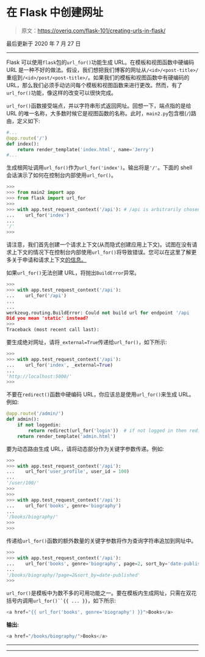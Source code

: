 # 在 Flask 中创建网址

> 原文：<https://overiq.com/flask-101/creating-urls-in-flask/>

最后更新于 2020 年 7 月 27 日

* * *

Flask 可以使用`flask`包的`url_for()`功能生成 URL。在模板和视图函数中硬编码 URL 是一种不好的做法。假设，我们想把我们博客的网址从`/<id>/<post-title>/`重组到`/<id>/post/<post-title>/`。如果我们的模板和视图函数中有硬编码的 URL，那么我们必须手动访问每个模板和视图函数来进行更改。然而，有了`url_for()`功能，像这样的改变可以很快完成。

`url_for()`函数接受端点，并以字符串形式返回网址。回想一下，端点指的是给 URL 的唯一名称，大多数时候它是视图函数的名称。此时，`main2.py`包含根(`/`)路由，定义如下:

```py
#...
@app.route('/')
def index():        
    return render_template('index.html', name='Jerry')
#...

```

生成根网址调用`url_for()`作为`url_for('index')`。输出将是`'/'`。下面的 shell 会话演示了如何在控制台内部使用`url_for()`。

```py
>>>
>>> from main2 import app
>>> from flask import url_for
>>>
>>> with app.test_request_context('/api'): # /api is arbitrarily chosen
...    url_for('index')
...
'/'
>>>

```

请注意，我们首先创建一个请求上下文(从而隐式创建应用上下文)。试图在没有请求上下文的情况下在控制台内部使用`url_for()`将导致错误。您可以在这里了解更多关于申请和请求上下文[的信息。](/flask-101/contexts-in-flask/)

如果`url_for()`无法创建 URL，将抛出`BuildError`异常。

```py
>>>
>>> with app.test_request_context('/api'):
...    url_for('/api')
...
...  
werkzeug.routing.BuildError: Could not build url for endpoint '/api
Did you mean 'static' instead?
>>>
Traceback (most recent call last):

```

要生成绝对网址，请将`_external=True`传递给`url_for()`，如下所示:

```py
>>>
>>> with app.test_request_context('/api'):
...    url_for('index', _external=True)
...
'http://localhost:5000/'
>>>

```

不要在`redirect()`函数中硬编码 URL，你应该总是使用`url_for()`来生成 URL。例如:

```py
@app.route('/admin/')
def admin():
    if not loggedin:
        return redirect(url_for('login'))  # if not logged in then redirect the user to the login page
    return render_template('admin.html')

```

要为动态路由生成 URL，请将动态部分作为关键字参数传递。例如:

```py
>>>
>>> with app.test_request_context('/api'):
...    url_for('user_profile', user_id = 100)
...
'/user/100/'
>>>
>>>
>>> with app.test_request_context('/api'): 
...    url_for('books', genre='biography')
...
'/books/biography/'
>>>
>>>

```

传递给`url_for()`函数的额外数量的关键字参数将作为查询字符串追加到网址中。

```py
>>>
>>> with app.test_request_context('/api'):
...    url_for('books', genre='biography', page=2, sort_by='date-published')
...
'/books/biography/?page=2&sort_by=date-published'
>>>

```

`url_for()`是模板中为数不多的可用功能之一。要在模板内生成网址，只需在双花括号内调用`url_for()``{{ ... }}`，如下所示:

```py
<a href="{{ url_for('books', genre='biography') }}">Books</a>

```

**输出:**

```py
<a href="/books/biography/">Books</a>

```

* * *

* * *